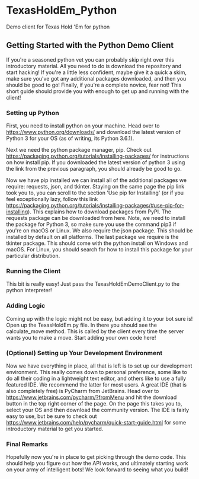 # TexasHoldEm_Python
Demo client for Texas Hold 'Em for python

## Getting Started with the Python Demo Client
If you're a seasoned python vet you can probably skip right over this introductory material. All you need to do is download the repository and start hacking! If you're a little less confident, maybe give it a quick a skim, make sure you've got any additional packages downloaded, and then you should be good to go! Finally, if you're a complete novice, fear not! This short guide should provide you with enough to get up and running with the client!

### Setting up Python
First, you need to install python on your machine. Head over to https://www.python.org/downloads/ and download the latest version of Python 3 for your OS (as of writing, its Python 3.6.1).

Next we need the python package manager, pip. Check out https://packaging.python.org/tutorials/installing-packages/  for instructions on how install pip. If you downloaded the latest version of python 3 using the link from the previous paragraph, you should already be good to go.

Now we have pip installed  we can install all of the additional packages we require: requests, json, and tkinter. Staying on the same page the pip link took you to, you can scroll to the section 'Use pip for Installing' (or if you feel exceptionally lazy, follow this link https://packaging.python.org/tutorials/installing-packages/#use-pip-for-installing). This explains how to download packages from PyPI. The requests package can be downloaded from here. Note, we need to install the package for Python 3, so make sure you use the command pip3 if you're on macOS or Linux. We also require the json package. This should be installed by default on all platforms. The last package we require is the tkinter package. This should come with the python install on Windows and macOS. For Linux, you should search for how to install this package for your particular distribution.

### Running the Client
This bit is really easy! Just pass the TexasHoldEmDemoClient.py to the python interpreter! 

### Adding Logic
Coming up with the logic might not be easy, but adding it to your bot sure is! Open up the TexasHoldEm.py file. In there you should see the calculate_move method. This is called by the client every time the server wants you to make a move. Start adding your own code here!

### (Optional) Setting up Your Development Environment
Now we have everything in place, all that is left is to set up our development environment. This really comes down to personal preference, some like to do all their coding in a lightweight text editor, and others like to use a fully featured IDE. We recommend the latter for most users. A great IDE (that is also completely free) is PyCharm from JetBrains. Head over to https://www.jetbrains.com/pycharm/?fromMenu and hit the download button in the top right corner of the page.  On the page this takes you to, select your OS and then download the community version. The IDE is fairly easy to use, but be sure to check out https://www.jetbrains.com/help/pycharm/quick-start-guide.html for some introductory material to get you started.

### Final Remarks
Hopefully now you're in place to get picking through the demo code. This should help you figure out how the API works, and ultimately starting work on your army of intelligent bots! We look forward to seeing what you build! 
